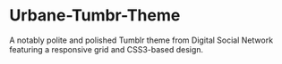 Urbane-Tumbr-Theme
==================

A notably polite and polished Tumblr theme from Digital Social Network featuring a responsive grid and CSS3-based design.

